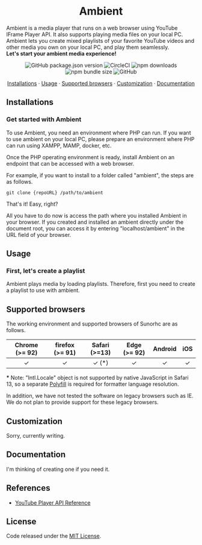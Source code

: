 <h1 align="center">
  <br>
  Ambient
  <br>
</h1>

Ambient is a media player that runs on a web browser using YouTube IFrame Player API. It also supports playing media files on your local PC.<br>
Ambient lets you create mixed playlists of your favorite YouTube videos and other media you own on your local PC, and play them seamlessly.<br>
**Let's start your ambient media experience!**

<p align="center">
  <img alt="GitHub package.json version" src="https://img.shields.io/github/package-json/v/ka215/sunorhc">
  <img alt="CircleCI" src="https://img.shields.io/circleci/build/github/ka215/sunorhc/main">
  <img alt="npm downloads" src="https://img.shields.io/npm/dt/sunorhc">
  <img alt="npm bundle size" src="https://img.shields.io/bundlephobia/min/sunorhc?label=bundle%20size">
  <img alt="GitHub" src="https://img.shields.io/github/license/ka215/sunorhc">
</p>

<p align="center">
  <a href="#installations">Installations</a> &middot;
  <a href="#usage">Usage</a> &middot;
  <a href="#supported-browsers">Supported browsers</a> &middot;
  <a href="#customization">Customization</a> &middot;
  <a href="#documentation">Documentation</a>
</p>

## Installations

### Get started with Ambient

To use Ambient, you need an environment where PHP can run. If you want to use ambient on your local PC, please prepare an environment where PHP can run using XAMPP, MAMP, docker, etc.

Once the PHP operating environment is ready, install Ambient on an endpoint that can be accessed with a web browser.

For example, if you want to install to a folder called "ambient", the steps are as follows.

```
git clone {repoURL} /path/to/ambient
```

That's it! Easy, right?

All you have to do now is access the path where you installed Ambient in your browser.
If you created and installed an ambient directly under the document root, you can access it by entering "localhost/ambient" in the URL field of your browser.

## Usage

### First, let's create a playlist

Ambient plays media by loading playlists. Therefore, first you need to create a playlist to use with ambient.

## Supported browsers

The working environment and supported browsers of Sunorhc are as follows.

| Chrome (>= 92) | firefox (>= 91) | Safari (>=13) | Edge (>= 92) | Android | iOS |
|:---:|:---:|:---:|:---:|:---:|:---:|
| &check; | &check; | &check; (&ast;) | &check; | &check; | &check; |

**&ast;** Note: "Intl.Locale" object is not supported by native JavaScript in Safari 13, so a separate [Polyfill](https://formatjs.io/docs/polyfills/intl-locale/) is required for formatter language resolution.

In addition, we have not tested the software on legacy browsers such as IE. We do not plan to provide support for these legacy browsers.

## Customization

Sorry, currently writing.

## Documentation

I'm thinking of creating one if you need it.

## References

* [YouTube Player API Reference](https://developers.google.com/youtube/iframe_api_reference)

## License

Code released under the [MIT License](https://github.com/ka215/ambient/blob/main/LICENSE).


